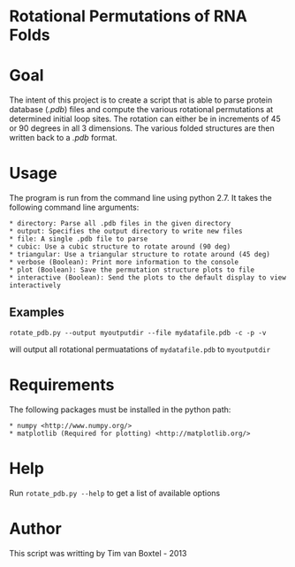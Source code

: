Rotational Permutations of RNA Folds
=====================================


# Goal

The intent of this project is to create a script that is able to parse protein database (*.pdb*) files
and compute the various rotational permutations at determined initial loop sites.  The rotation
can either be in increments of 45 or 90 degrees in all 3 dimensions.  The various folded structures
are then written back to a *.pdb* format.

# Usage

The program is run from the command line using python 2.7.  It takes the following command line arguments:

	* directory: Parse all .pdb files in the given directory
	* output: Specifies the output directory to write new files
	* file: A single .pdb file to parse
	* cubic: Use a cubic structure to rotate around (90 deg)
	* triangular: Use a triangular structure to rotate around (45 deg)
	* verbose (Boolean): Print more information to the console
	* plot (Boolean): Save the permutation structure plots to file
	* interactive (Boolean): Send the plots to the default display to view interactively
	

## Examples

`rotate_pdb.py --output myoutputdir --file mydatafile.pdb -c -p -v`
	
will output all rotational permuatations of `mydatafile.pdb` to `myoutputdir`

# Requirements

The following packages must be installed in the python path:

	* numpy <http://www.numpy.org/>
	* matplotlib (Required for plotting) <http://matplotlib.org/>

# Help

Run `rotate_pdb.py --help` to get a list of available options

# Author

This script was writting by Tim van Boxtel - 2013

